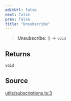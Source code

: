 ```yaml
---
editUrl: false
next: false
prev: false
title: "Unsubscribe"
---
```


> **Unsubscribe**: () => `void`

## Returns

`void`

## Source

[utils/subscriptions.ts:3](https://github.com/nodenogg-in/alpha-p2p/blob/e46703f/packages/statekit/src/utils/subscriptions.ts#L3)
